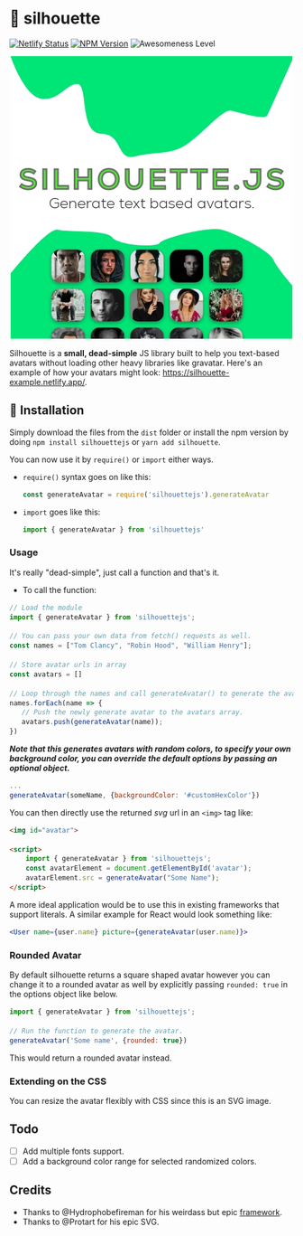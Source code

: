 # 🧑 silhouette

[![Netlify Status](https://api.netlify.com/api/v1/badges/08ce58d6-78dd-4c3e-aa50-97b1316b59b7/deploy-status)](https://app.netlify.com/sites/silhouette-example/deploys)
[![NPM Version](https://img.shields.io/npm/v/searchzilla)](https://img.shields.io/npm/v/silhouettejs)
![Awesomeness Level](https://img.shields.io/badge/awesomeness-extreme-blue.svg)

<p align="center">
  <img src="./assets/Banner.jpg" alt="AlertsJS Logo">
</p>

Silhouette is a **small, dead-simple** JS library built to help you text-based avatars without loading other heavy libraries like gravatar. Here's an example of how your avatars might look: https://silhouette-example.netlify.app/.

## 🍭 Installation
Simply download the files from the ``dist`` folder or install the npm version by doing ``npm install silhouettejs`` or ``yarn add silhouette``.

You can now use it by ``require()`` or ``import`` either ways.

- ``require()`` syntax goes on like this:
  ```js
  const generateAvatar = require('silhouettejs').generateAvatar
  ```
 - ``import`` goes like this:
    ```js
    import { generateAvatar } from 'silhouettejs'
    ```
### Usage
It's really "dead-simple", just call a function and that's it.

- To call the function:
 ```js
// Load the module
import { generateAvatar } from 'silhouettejs';

// You can pass your own data from fetch() requests as well.
const names = ["Tom Clancy", "Robin Hood", "William Henry"];

// Store avatar urls in array
const avatars = []

// Loop through the names and call generateAvatar() to generate the avatar. 
names.forEach(name => {
    // Push the newly generate avatar to the avatars array.
    avatars.push(generateAvatar(name));
})
```
***Note that this generates avatars with random colors, to specify your own background color, you can override the default options by passing an optional object.***

```js
...
generateAvatar(someName, {backgroundColor: '#customHexColor'})
```

You can then directly use the returned *svg* url in an ``<img>`` tag like:

```html
<img id="avatar">

<script>
    import { generateAvatar } from 'silhouettejs';
    const avatarElement = document.getElementById('avatar');
    avatarElement.src = generateAvatar("Some Name");
</script>

```
A more ideal application would be to use this in existing frameworks that support literals. A similar example for React would look something like:

```jsx
<User name={user.name} picture={generateAvatar(user.name)}>
```
### Rounded Avatar
By default silhouette returns a square shaped avatar however you can change it to a rounded avatar as well by explicitly passing ``rounded: true`` in the options object like below.

```js
import { generateAvatar } from 'silhouettejs';

// Run the function to generate the avatar.
generateAvatar('Some name', {rounded: true})
```
This would return a rounded avatar instead.

### Extending on the CSS
You can resize the avatar flexibly with CSS since this is an SVG image.

## Todo
- [ ] Add multiple fonts support.
- [ ] Add a background color range for selected randomized colors.

## Credits
- Thanks to @Hydrophobefireman for his weirdass but epic [framework](https://github.com/hydrophobefireman/ui-lib).
- Thanks to @Protart for his epic SVG.
